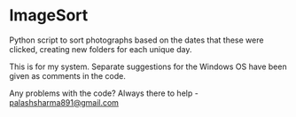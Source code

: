 # ImageSort
Python script to sort photographs based on the dates that these were clicked, creating new folders for each unique day.

This is for my system. Separate suggestions for the Windows OS have been given as comments in the code.

Any problems with the code? Always there to help - palashsharma891@gmail.com
